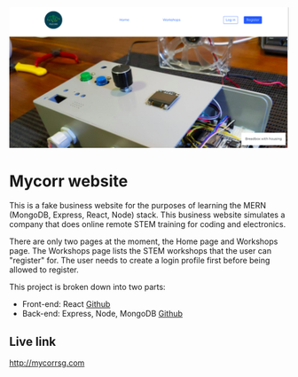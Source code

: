 ![Mycorr website](./src/media/images/mycorr_screenshot.png)

# Mycorr website

This is a fake business website for the purposes of learning the MERN (MongoDB, Express, React, Node) stack. This business website simulates a company that does online remote STEM training for coding and electronics.

There are only two pages at the moment, the Home page and Workshops page. The Workshops page lists the STEM workshops that the user can "register" for. The user needs to create a login profile first before being allowed to register.

This project is broken down into two parts:

- Front-end: React [Github](https://github.com/lthben/mycorr-react-app.git)
- Back-end: Express, Node, MongoDB [Github](https://github.com/lthben/mycorr-express-app.git)

## Live link

http://mycorrsg.com
